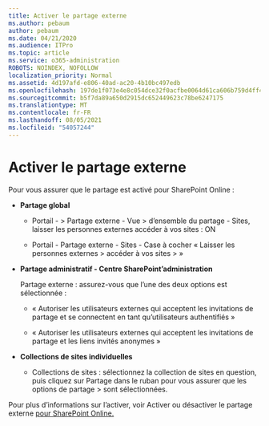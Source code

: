```yaml
---
title: Activer le partage externe
ms.author: pebaum
author: pebaum
ms.date: 04/21/2020
ms.audience: ITPro
ms.topic: article
ms.service: o365-administration
ROBOTS: NOINDEX, NOFOLLOW
localization_priority: Normal
ms.assetid: 4d197afd-e806-40ad-ac20-4b10bc497edb
ms.openlocfilehash: 197de1f073e4e8c054dce32f0acfbe0064d61ca606b759d4ff45e0bc8a4b5cab
ms.sourcegitcommit: b5f7da89a650d2915dc652449623c78be6247175
ms.translationtype: MT
ms.contentlocale: fr-FR
ms.lasthandoff: 08/05/2021
ms.locfileid: "54057244"
---
```

# <a name="enable-external-sharing"></a>Activer le partage externe

 Pour vous assurer que le partage est activé pour SharePoint Online :
  
- **Partage global**
    
  - Portail - \> Partage externe - Vue \> d’ensemble du partage - Sites, laisser les personnes externes accéder à vos sites : ON
    
  - Portail - Partage externe - Sites - Case à cocher « Laisser les personnes externes \> accéder à vos sites \> »
    
- **Partage administratif - Centre SharePoint’administration**
    
    Partage externe : assurez-vous que l’une des deux options est sélectionnée :
    
  - « Autoriser les utilisateurs externes qui acceptent les invitations de partage et se connectent en tant qu’utilisateurs authentifiés »
    
  - « Autoriser les utilisateurs externes qui acceptent les invitations de partage et les liens invités anonymes »
    
- **Collections de sites individuelles**
    
  - Collections de sites : sélectionnez la collection de sites en question, puis cliquez sur Partage dans le ruban pour vous assurer que les options de partage \> sont sélectionnées.
    
Pour plus d’informations sur l’activer, voir Activer ou désactiver le partage externe [pour SharePoint Online.](https://go.microsoft.com/fwlink/?linkid=2047681&amp;clcid=0x409)
  

